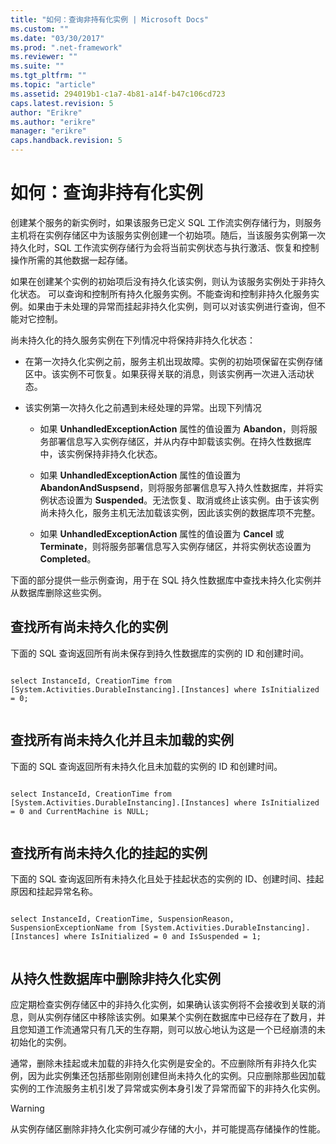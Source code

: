 ```yaml
---
title: "如何：查询非持有化实例 | Microsoft Docs"
ms.custom: ""
ms.date: "03/30/2017"
ms.prod: ".net-framework"
ms.reviewer: ""
ms.suite: ""
ms.tgt_pltfrm: ""
ms.topic: "article"
ms.assetid: 294019b1-c1a7-4b81-a14f-b47c106cd723
caps.latest.revision: 5
author: "Erikre"
ms.author: "erikre"
manager: "erikre"
caps.handback.revision: 5
---
```

# 如何：查询非持有化实例
创建某个服务的新实例时，如果该服务已定义 SQL 工作流实例存储行为，则服务主机将在实例存储区中为该服务实例创建一个初始项。随后，当该服务实例第一次持久化时，SQL 工作流实例存储行为会将当前实例状态与执行激活、恢复和控制操作所需的其他数据一起存储。  
  
 如果在创建某个实例的初始项后没有持久化该实例，则认为该服务实例处于非持久化状态。 可以查询和控制所有持久化服务实例。不能查询和控制非持久化服务实例。如果由于未处理的异常而挂起非持久化实例，则可以对该实例进行查询，但不能对它控制。  
  
 尚未持久化的持久服务实例在下列情况中将保持非持久化状态：  
  
-   在第一次持久化实例之前，服务主机出现故障。实例的初始项保留在实例存储区中。该实例不可恢复。如果获得关联的消息，则该实例再一次进入活动状态。  
  
-   该实例第一次持久化之前遇到未经处理的异常。出现下列情况  
  
    -   如果 **UnhandledExceptionAction** 属性的值设置为 **Abandon**，则将服务部署信息写入实例存储区，并从内存中卸载该实例。在持久性数据库中，该实例保持非持久化状态。  
  
    -   如果 **UnhandledExceptionAction** 属性的值设置为 **AbandonAndSuspsend**，则将服务部署信息写入持久性数据库，并将实例状态设置为 **Suspended**。无法恢复、取消或终止该实例。由于该实例尚未持久化，服务主机无法加载该实例，因此该实例的数据库项不完整。  
  
    -   如果 **UnhandledExceptionAction** 属性的值设置为 **Cancel** 或 **Terminate**，则将服务部署信息写入实例存储区，并将实例状态设置为 **Completed**。  
  
 下面的部分提供一些示例查询，用于在 SQL 持久性数据库中查找未持久化实例并从数据库删除这些实例。  
  
## 查找所有尚未持久化的实例  
 下面的 SQL 查询返回所有尚未保存到持久性数据库的实例的 ID 和创建时间。  
  
```  
  
select InstanceId, CreationTime from [System.Activities.DurableInstancing].[Instances] where IsInitialized = 0;  
  
```  
  
## 查找所有尚未持久化并且未加载的实例  
 下面的 SQL 查询返回所有未持久化且未加载的实例的 ID 和创建时间。  
  
```  
  
select InstanceId, CreationTime from [System.Activities.DurableInstancing].[Instances] where IsInitialized = 0 and CurrentMachine is NULL;  
  
```  
  
## 查找所有尚未持久化的挂起的实例  
 下面的 SQL 查询返回所有未持久化且处于挂起状态的实例的 ID、创建时间、挂起原因和挂起异常名称。  
  
```  
  
select InstanceId, CreationTime, SuspensionReason, SuspensionExceptionName from [System.Activities.DurableInstancing].[Instances] where IsInitialized = 0 and IsSuspended = 1;  
  
```  
  
## 从持久性数据库中删除非持久化实例  
 应定期检查实例存储区中的非持久化实例，如果确认该实例将不会接收到关联的消息，则从实例存储区中移除该实例。如果某个实例在数据库中已经存在了数月，并且您知道工作流通常只有几天的生存期，则可以放心地认为这是一个已经崩溃的未初始化的实例。  
  
 通常，删除未挂起或未加载的非持久化实例是安全的。不应删除所有非持久化实例，因为此实例集还包括那些刚刚创建但尚未持久化的实例。只应删除那些因加载实例的工作流服务主机引发了异常或实例本身引发了异常而留下的非持久化实例。  
  
> [!WARNING]
>  从实例存储区删除非持久化实例可减少存储的大小，并可能提高存储操作的性能。
